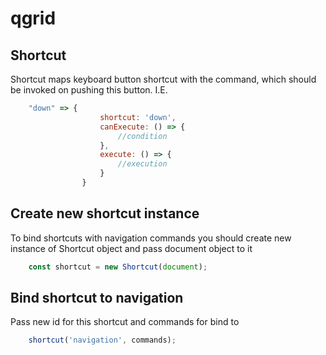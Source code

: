 # qgrid
## Shortcut


Shortcut maps keyboard button shortcut with the command, which should be invoked on pushing this button. I.E.
```javascript
    "down" => {
                    shortcut: 'down',
                    canExecute: () => {
                        //condition
                    },
                    execute: () => {
                        //execution
                    }
                }

```

## Create new shortcut instance
To bind shortcuts with navigation commands you should create new instance of Shortcut object and pass document object to it
```javascript
    const shortcut = new Shortcut(document);
```

## Bind shortcut to navigation
Pass new id for this shortcut and commands for bind to
```javascript
    shortcut('navigation', commands);
```
